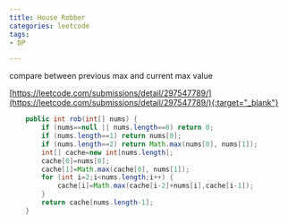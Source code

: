 ```yaml
---
title: House Robber
categories: leetcode
tags:
- DP

---
```


compare between previous max and current max value

[https://leetcode.com/submissions/detail/297547789/](https://leetcode.com/submissions/detail/297547789/){:target="_blank"}

```java
    public int rob(int[] nums) {
        if (nums==null || nums.length==0) return 0;
        if (nums.length==1) return nums[0];
        if (nums.length==2) return Math.max(nums[0], nums[1]);
        int[] cache=new int[nums.length];
        cache[0]=nums[0];
        cache[1]=Math.max(cache[0], nums[1]);
        for (int i=2;i<nums.length;i++) {
            cache[i]=Math.max(cache[i-2]+nums[i],cache[i-1]);
        }
        return cache[nums.length-1];
    }
```